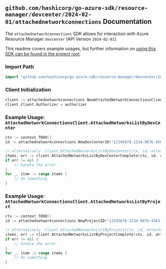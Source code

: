 
## `github.com/hashicorp/go-azure-sdk/resource-manager/devcenter/2024-02-01/attachednetworkconnections` Documentation

The `attachednetworkconnections` SDK allows for interaction with Azure Resource Manager `devcenter` (API Version `2024-02-01`).

This readme covers example usages, but further information on [using this SDK can be found in the project root](https://github.com/hashicorp/go-azure-sdk/tree/main/docs).

### Import Path

```go
import "github.com/hashicorp/go-azure-sdk/resource-manager/devcenter/2024-02-01/attachednetworkconnections"
```


### Client Initialization

```go
client := attachednetworkconnections.NewAttachedNetworkConnectionsClientWithBaseURI("https://management.azure.com")
client.Client.Authorizer = authorizer
```


### Example Usage: `AttachedNetworkConnectionsClient.AttachedNetworksListByDevCenter`

```go
ctx := context.TODO()
id := attachednetworkconnections.NewDevCenterID("12345678-1234-9876-4563-123456789012", "example-resource-group", "devCenterName")

// alternatively `client.AttachedNetworksListByDevCenter(ctx, id, attachednetworkconnections.DefaultAttachedNetworksListByDevCenterOperationOptions())` can be used to do batched pagination
items, err := client.AttachedNetworksListByDevCenterComplete(ctx, id, attachednetworkconnections.DefaultAttachedNetworksListByDevCenterOperationOptions())
if err != nil {
	// handle the error
}
for _, item := range items {
	// do something
}
```


### Example Usage: `AttachedNetworkConnectionsClient.AttachedNetworksListByProject`

```go
ctx := context.TODO()
id := attachednetworkconnections.NewProjectID("12345678-1234-9876-4563-123456789012", "example-resource-group", "projectName")

// alternatively `client.AttachedNetworksListByProject(ctx, id, attachednetworkconnections.DefaultAttachedNetworksListByProjectOperationOptions())` can be used to do batched pagination
items, err := client.AttachedNetworksListByProjectComplete(ctx, id, attachednetworkconnections.DefaultAttachedNetworksListByProjectOperationOptions())
if err != nil {
	// handle the error
}
for _, item := range items {
	// do something
}
```
